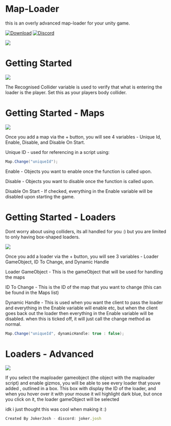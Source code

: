 # Map-Loader
this is an overly advanced map-loader for your unity game.

[![Download](https://img.shields.io/badge/Download-blue.svg)](https://github.com/JokerJosh0/Map-Loader/releases)
[![Discord](https://img.shields.io/badge/Discord-blue.svg)](https://discord.gg/VnjNfXYN4M)

![](https://cdn.discordapp.com/attachments/1132271654333071370/1132272170534445096/DALL_E_2023-07-22_17.34.59-removebg-preview_1.png)


# Getting Started

![](https://cdn.discordapp.com/attachments/1132271654333071370/1132271715544731718/collider.PNG)

The Recognised Collider variable is used to verify that what is entering the loader is the player.
Set this as your players body collider.


# Getting Started - Maps

![](https://cdn.discordapp.com/attachments/1132271654333071370/1132271716417146971/maps.PNG)

Once you add a map via the + button, you will see 4 variables - Unique Id, Enable, Disable, and Disable On Start. 

Unique ID - used for referencing in a script using:
```cs
Map.Change("uniqueId");
```
Enable - Objects you want to enable once the function is called upon.

Disable - Objects you want to disable once the function is called upon.

Disable On Start - If checked, everything in the Enable variable will be disabled upon starting the game.

# Getting Started - Loaders

Dont worry about using colliders, its all handled for you :) but you are limited to only having box-shaped loaders.

![](https://cdn.discordapp.com/attachments/1132271654333071370/1132271716085792838/loaders.PNG)

Once you add a loader via the + button, you will see 3 variables - Loader GameObject, ID To Change, and Dynamic Handle

Loader GameObject - This is the gameObject that will be used for handling the maps

ID To Change - This is the ID of the map that you want to change  (this can be found in the Maps list)

Dynamic Handle - This is used when you want the client to pass the loader and everything in the Enable variable will enable etc, but when the client goes back out the loader then everything in the Enable variable will be disabled. when this is ticked off, it will just call the change method as normal.
```cs
Map.Change("uniqueId", dynamicHandle: true : false);
```

# Loaders - Advanced

![](https://cdn.discordapp.com/attachments/1132271654333071370/1132271715834150912/loader.PNG)


If you select the maploader gameobject (the object with the maploader script) and enable gizmos, you will be able to see every loader that youve added , outlined in a box. This box with display the ID of the loader, and when you hover over it with your mouse it wil highlight dark blue, but once you click on it, the loader gameObject will be selected

idk i just thought this was cool when making it :)



```js
Created By JokerJosh - discord: joker.josh
```
